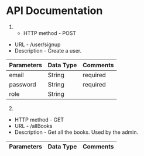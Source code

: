 # **API Documentation**

1.
    - HTTP method - POST

- URL - /user/signup
- Description - Create a user.

Parameters | Data Type | Comments
-----------|-----------|---------
email | String | required
password | String | required
role | String |

2.

- HTTP method - GET
- URL - /allBooks
- Description - Get all the books. Used by the admin.

Parameters | Data Type | Comments
-----------|-----------|---------



